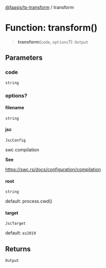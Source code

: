 [@faasjs/ts-transform](../README.md) / transform

# Function: transform()

> **transform**(`code`, `options`?): `Output`

## Parameters

### code

`string`

### options?

#### filename

`string`

#### jsc

`JscConfig`

swc compilation

**See**

https://swc.rs/docs/configuration/compilation

#### root

`string`

default: process.cwd()

#### target

`JscTarget`

default: `es2019`

## Returns

`Output`
